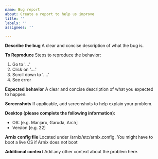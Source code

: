 ```yaml
---
name: Bug report
about: Create a report to help us improve
title: ''
labels: ''
assignees: ''

---
```


**Describe the bug**
A clear and concise description of what the bug is.

**To Reproduce**
Steps to reproduce the behavior:
1. Go to '...'
2. Click on '....'
3. Scroll down to '....'
4. See error

**Expected behavior**
A clear and concise description of what you expected to happen.

**Screenshots**
If applicable, add screenshots to help explain your problem.

**Desktop (please complete the following information):**
 - OS: [e.g. Manjaro, Garuda, Arch]
 - Version [e.g. 22]

**Arnix config file**
Located under /arnix/etc/arnix.config. You might have to boot a live OS if Arnix does not boot

**Additional context**
Add any other context about the problem here.
